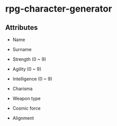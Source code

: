 # rpg-character-generator

## Attributes
* Name

* Surname

* Strength (0 ~ 9)

* Agility (0 ~ 9)

* Intelligence (0 ~ 9)

* Charisma

* Weapon type

* Cosmic force

* Alignment

